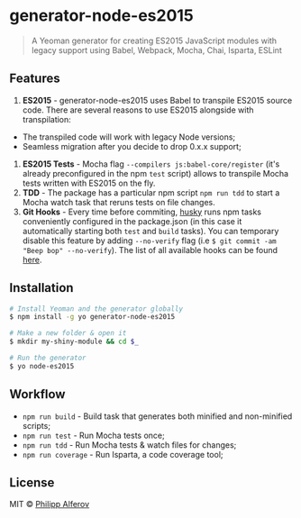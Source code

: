 # generator-node-es2015

> A Yeoman generator for creating ES2015 JavaScript modules with legacy support using Babel, Webpack, Mocha, Chai, Isparta, ESLint

## Features
1. **ES2015** - generator-node-es2015 uses Babel to transpile ES2015 source code.
There are several reasons to use ES2015 alongside with transpilation:
  - The transpiled code will work with legacy Node versions;
  - Seamless migration after you decide to drop 0.x.x support;
1. **ES2015 Tests** - Mocha flag `--compilers js:babel-core/register` (it's already preconfigured in the npm `test` script) allows to transpile Mocha tests written with ES2015 on the fly.
1. **TDD** - The package has a particular npm script `npm run tdd` to start a Mocha watch task that reruns tests on file changes.
1. **Git Hooks** - Every time before commiting, [husky](https://github.com/typicode/husky) runs npm tasks conveniently configured in the package.json (in this case it automatically starting both `test` and `build` tasks). You can temporary disable this feature by adding `--no-verify` flag (i.e `$ git commit -am "Beep bop" --no-verify`). The list of all available hooks can be found [here](https://github.com/typicode/husky/blob/master/hooks.json).

## Installation
```bash
# Install Yeoman and the generator globally
$ npm install -g yo generator-node-es2015

# Make a new folder & open it
$ mkdir my-shiny-module && cd $_

# Run the generator
$ yo node-es2015
```

## Workflow
- `npm run build` - Build task that generates both minified and non-minified scripts;
- `npm run test` - Run Mocha tests once;
- `npm run tdd` - Run Mocha tests & watch files for changes;
- `npm run coverage` - Run Isparta, a code coverage tool;

## License
MIT © [Philipp Alferov](https://github.com/alferov)
